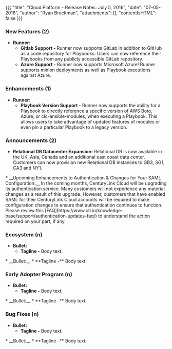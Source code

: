 {{{
"title": "Cloud Platform - Release Notes: July 5, 2016",
"date": "07-05-2016",
"author": "Ryan Brockman",
"attachments": [],
"contentIsHTML": false
}}}


### New Features (2)
* __Runner:__
	* **Gitlab Support -** Runner now supports GitLab in addition to GitHub as a code repository for Playbooks. Users can now reference their Playbooks from any publicly accessible GitLab repository.
	* **Azure Support -** Runner now supports Microsoft Azure! Runner supports minion deployments as well as Playbook executions against Azure.


### Enhancements (1)
* __Runner:__
	* **Playbook Version Support -** Runner now supports the ability for a Playbook to directly reference a specific version of AWS Boto, Azure, or clc-ansible-modules, when executing a Playbook. This allows users to take advantage of updated features of modules or even pin a particular Playbook to a legacy version.


### Announcements (2)
* __Relational DB Datacenter Expansion:__  Relational DB is now available in the UK, Asia, Canada and an additional east coast data center.  Customers can now provision new Relational DB instances to GB3, SG1, CA3 and NY1.
<p>
* __Upcoming Enhancements to Authentication & Changes for Your SAML Configuration:__ In the coming months, CenturyLink Cloud will be upgrading its authentication service. Many customers will not experience any material changes as a result of this upgrade. However, customers that have enabled SAML for their CenturyLink Cloud accounts will be required to make configuration changes to ensure that authentication continues to function.  Please review this [FAQ](https://www.ctl.io/knowledge-base/support/authentication-updates-faq/)  to understand the action required on your part, if any.

### Ecosystem (n)
* __Bullet:__
	* **Tagline -** Body text.  
<p>
* __Bullet:__
	* **Tagline -** Body text.
	
### Early Adopter Program (n)
* __Bullet:__
	* **Tagline -** Body text.  
<p>
* __Bullet:__
	* **Tagline -** Body text.
	
### Bug Fixes (n)
* __Bullet:__
	* **Tagline -** Body text.  
<p>
* __Bullet:__
	* **Tagline -** Body text.